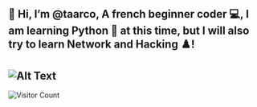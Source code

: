 👋 Hi, I’m @taarco, A french beginner coder 💻, I am learning Python 🐍 at this time, but I will also try to learn Network and Hacking ♟️!
-
![Alt Text](https://media.giphy.com/media/89BR3MTdblnXO/giphy.gif)
-
![Visitor Count](https://profile-counter.glitch.me/{taarco}/count.svg)
